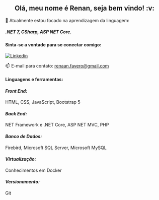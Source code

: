 <h2 align="center">Olá, meu nome é Renan, seja bem vindo! :v:</h2>


:seedling: Atualmente estou focado na aprendizagem da linguagem: <h5>.NET 7, CSharp, ASP NET Core.</h5>


<h4>Sinta-se a vontade para se conectar comigo:</h4>

[![Linkedin](https://img.shields.io/badge/LinkedIn-0077B5?style=for-the-badge&logo=linkedin&logoColor=white)](https://www.linkedin.com/in/renan-favero-405754218/)


:mailbox: E-mail para contato: renaan.favero@gmail.com


<h4>Linguagens e ferramentas:</h4>

<h4><i>Front End:</h4></i>
HTML,
CSS,
JavaScript,
Bootstrap 5

<h4><i>Back End:</h4></i>
NET Framework e .NET Core, 
ASP NET MVC,
PHP

<h4><i>Banco de Dados:</h4></i>
Firebird,
Microsoft SQL Server,
Microsoft MySQL

<h4><i>Virtualização:</h4></i>
Conhecimentos em Docker

<h4><i>Versionamento:</h4></i>

Git

